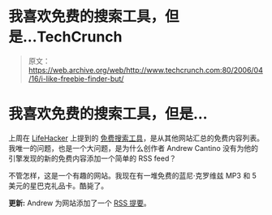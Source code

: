 # 我喜欢免费的搜索工具，但是...TechCrunch

> 原文：<https://web.archive.org/web/http://www.techcrunch.com:80/2006/04/16/i-like-freebie-finder-but/>

# 我喜欢免费的搜索工具，但是…

上周在 [LifeHacker](https://web.archive.org/web/20221002131948/http://www.lifehacker.com/software/free/find-cool-freebies-166818.php) 上提到的 [](https://web.archive.org/web/20221002131948/http://absurdlycool.com/) [免费搜索工具](https://web.archive.org/web/20221002131948/http://absurdlycool.com/)，是从其他网站汇总的免费内容列表。我唯一的问题，也是一个大问题，是为什么创作者 Andrew Cantino 没有为他的引擎发现的新的免费内容添加一个简单的 RSS feed？

不管怎样，这是一个有趣的网站。我现在有一堆免费的蓝尼·克罗维兹 MP3 和 5 美元的星巴克礼品卡。酷毙了。

**更新:** Andrew 为网站添加了一个 [RSS 提要](https://web.archive.org/web/20221002131948/http://www.pheedo.com/f/freebie_finder)。